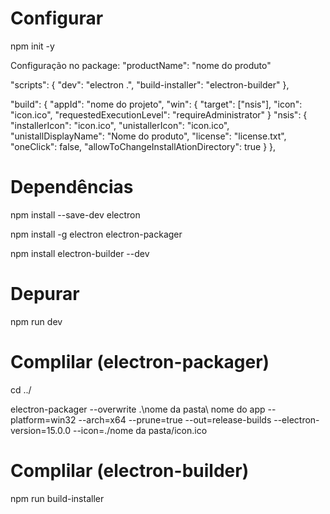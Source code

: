 # Configurar

npm init -y

Configuração no package:
"productName": "nome do produto"

"scripts": {
    "dev": "electron .",
    "build-installer": "electron-builder"
 },

"build": {
    "appId": "nome do projeto",
    "win": {
        "target": ["nsis"],
        "icon": "icon.ico",
        "requestedExecutionLevel": "requireAdministrator"
    }
    "nsis": {
        "installerIcon": "icon.ico",
        "unistallerIcon": "icon.ico",
        "unistallDisplayName": "Nome do produto",
        "license": "license.txt",
        "oneClick": false,
        "allowToChangeInstallAtionDirectory": true
    }
 },

# Dependências

npm install --save-dev electron

npm install -g electron electron-packager

npm install electron-builder --dev

# Depurar

npm run dev

# Complilar (electron-packager)

cd ../

electron-packager --overwrite .\nome da pasta\ nome do app --platform=win32 --arch=x64 --prune=true --out=release-builds --electron-version=15.0.0 --icon=./nome da pasta/icon.ico

# Complilar (electron-builder)

npm run build-installer
